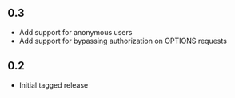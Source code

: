 ## 0.3

* Add support for anonymous users
* Add support for bypassing authorization on OPTIONS requests

## 0.2

- Initial tagged release
